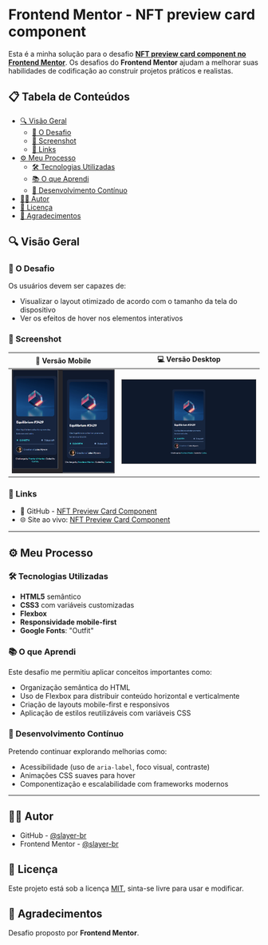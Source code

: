 # Frontend Mentor - NFT preview card component

Esta é a minha solução para o desafio <a href="https://www.frontendmentor.io/challenges/nft-preview-card-component-SbdUL_w0U" target="_blank" rel="noopener noreferrer">**NFT preview card component no Frontend Mentor**</a>. Os desafios do **Frontend Mentor** ajudam a melhorar suas habilidades de codificação ao construir projetos práticos e realistas.

## 📋 Tabela de Conteúdos

- [🔍 Visão Geral](#-visão-geral)
  - [🎯 O Desafio](#-o-desafio)
  - [📸 Screenshot](#-screenshot)
  - [🔗 Links](#-links)
- [⚙️ Meu Processo](#️-meu-processo)
  - [🛠️ Tecnologias Utilizadas](#️-tecnologias-utilizadas)
  - [📚 O que Aprendi](#-o-que-aprendi)
  - [🔄 Desenvolvimento Contínuo](#-desenvolvimento-contínuo)
- [👨‍💻 Autor](#-autor)
- [📝 Licença](#-licença)
- [🙌 Agradecimentos](#-agradecimentos)

## 🔍 Visão Geral

### 🎯 O Desafio

Os usuários devem ser capazes de:

- Visualizar o layout otimizado de acordo com o tamanho da tela do dispositivo
- Ver os efeitos de hover nos elementos interativos

### 📸 Screenshot

| 📱 Versão Mobile | 💻 Versão Desktop |
|------------------|-------------------|
| ![Mobile](./assets/images/nft-previewcard-mobile.gif) | ![Desktop](./assets/images/nft-previewcard-desktop.gif) |

### 🔗 Links

- 🔧 GitHub - <a href="https://github.com/slayer-br/nft-preview-card" target="_blank" rel="noopener noreferrer">NFT Preview Card Component</a>
- 🌐 Site ao vivo: <a href="https://slayer-br.github.io/nft-preview-card/" target="_blank" rel="noopener noreferrer">NFT Preview Card Component</a>

---

## ⚙️ Meu Processo

### 🛠️ Tecnologias Utilizadas

- **HTML5** semântico
- **CSS3** com variáveis customizadas
- **Flexbox**
- **Responsividade mobile-first**
- **Google Fonts**: "Outfit"

### 📚 O que Aprendi

Este desafio me permitiu aplicar conceitos importantes como:

- Organização semântica do HTML
- Uso de Flexbox para distribuir conteúdo horizontal e verticalmente
- Criação de layouts mobile-first e responsivos
- Aplicação de estilos reutilizáveis com variáveis CSS

### 🔄 Desenvolvimento Contínuo

Pretendo continuar explorando melhorias como:

- Acessibilidade (uso de `aria-label`, foco visual, contraste)
- Animações CSS suaves para hover
- Componentização e escalabilidade com frameworks modernos

---

## 👨‍💻 Autor

- GitHub - <a href="https://github.com/slayer-br" target="_blank" rel="noopener noreferrer">@slayer-br</a>
- Frontend Mentor - <a href="https://www.frontendmentor.io/profile/slayer-br" target="_blank" rel="noopener noreferrer">@slayer-br</a>

## 📝 Licença

Este projeto está sob a licença [MIT](LICENSE), sinta-se livre para usar e modificar.

## 🙌 Agradecimentos

Desafio proposto por **Frontend Mentor**.
